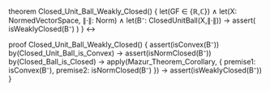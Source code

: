 theorem Closed_Unit_Ball_Weakly_Closed() {
  let(GF ∈ {ℝ,ℂ}) ∧
  let(X: NormedVectorSpace, ∥·∥: Norm) ∧
  let(B⁻: ClosedUnitBall(X,∥·∥)) →
  assert(
    isWeaklyClosed(B⁻)
  )
} ↔

proof Closed_Unit_Ball_Weakly_Closed() {
  assert(isConvex(B⁻)) by(Closed_Unit_Ball_is_Convex) →
  assert(isNormClosed(B⁻)) by(Closed_Ball_is_Closed) →
  apply(Mazur_Theorem_Corollary, {
    premise1: isConvex(B⁻),
    premise2: isNormClosed(B⁻)
  }) →
  assert(isWeaklyClosed(B⁻))
}